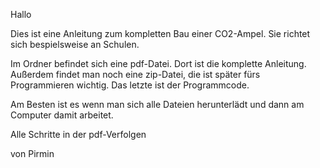 Hallo

Dies ist eine Anleitung zum kompletten Bau einer CO2-Ampel.
Sie richtet sich bespielsweise an Schulen.

Im Ordner befindet sich eine pdf-Datei. Dort ist die komplette Anleitung. Außerdem findet man noch eine zip-Datei, die ist später fürs Programmieren wichtig. Das letzte ist der Programmcode.

Am Besten ist es wenn man sich alle Dateien herunterlädt und dann am Computer damit arbeitet.

Alle Schritte in der pdf-Verfolgen



von Pirmin
